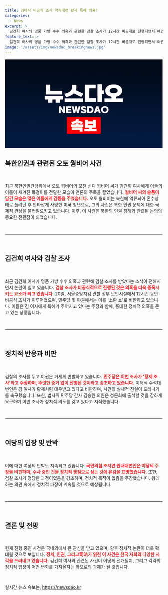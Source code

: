 ```yaml
---
title: 김여사 비공식 조사 약속대련 황제 특혜 의혹!
categories:
  - News
excerpt: >
  김건희 여사의 명품 가방 수수 의혹과 관련한 검찰 조사가 12시간 비공개로 진행되면서 여권과 야권 간의 공방이 격화되고 있다. 야당은 황제 조사라며 비판하고, 김 여사의 공개 청문회 출석을 요구하고 있다. 상황이 어떻게 전개될지 주목된다!
feature_text: >
  김건희 여사의 명품 가방 수수 의혹과 관련한 검찰 조사가 12시간 비공개로 진행되면서 여권과 야권 간의 공방이 격화되고 있다. 야당은 황제 조사라며 비판하고, 김 여사의 공개 청문회 출석을 요구하고 있다. 상황이 어떻게 전개될지 주목된다!
image: '/assets/img/newsdao_breakingnews.jpg'
---
```


<p><img src="/assets/img/newsdao_breakingnews.jpg" alt="flaretime 속보" /></p>

<h2 data-ke-size="size26">북한인권과 관련된 오토 웜비어 사건</h2>

<p data-ke-size="size16">&nbsp;</p>

<p data-ke-size="size16">최근 북한인권간담회에서 오토 웜비어의 모친 신디 웜비어 씨가 김건희 여사에게 아들의 이름이 새겨진 목걸이를 전달한 모습이 언론의 주목을 끌었습니다. <b><span style="color: #ee2323;">웜비어 씨의 슬픔이 담긴 모습은 많은 이들에게 감동을 주었습니다.</span></b> 오토 웜비어는 북한에 억류되어 혼수상태로 풀려난 후 안타깝게 사망한 미국 청년으로, 그의 사건은 북한 인권 문제에 대한 국제적 관심을 불러일으키고 있습니다. 이후, 이 사건은 북한의 인권 침해와 관련된 논의의 중요한 전환점이 되었습니다.</p>

<p data-ke-size="size16">&nbsp;</p>

<hr>

<p data-ke-size="size16">&nbsp;</p>

<h2 data-ke-size="size26">김건희 여사와 검찰 조사</h2>

<p data-ke-size="size16">&nbsp;</p>

<p data-ke-size="size16">최근 김건희 여사가 명품 가방 수수 의혹과 관련해 검찰 조사를 받았다는 소식이 전해지면서 논란이 일고 있습니다. <b><span style="color: #ee2323;">검찰 조사가 비공식적으로 진행된 것은 의혹을 더욱 증폭시키는 요소가 되고 있습니다.</span></b> 20일, 서울중앙지검 관할 정부 보안시설에서 12시간 동안 비공식 조사가 이루어졌으며, 민주당 및 야권에서는 이를 '소환 쇼'로 비판하고 있습니다. 이들은 김 여사에게 특혜가 주어지고 있다는 주장과 함께, 중대한 정치적 의혹을 묻고 있는 상황입니다.</p>

<p data-ke-size="size16">&nbsp;</p>

<hr>

<p data-ke-size="size16">&nbsp;</p>

<h2 data-ke-size="size26">정치적 반응과 비판</h2>

<p data-ke-size="size16">&nbsp;</p>

<p data-ke-size="size16">검찰의 조사를 두고 야권은 거세게 반발하고 있습니다. <b><span style="color: #ee2323;">민주당은 이번 조사가 '황제 조사'라고 주장하며, 뚜렷한 증거 없이 진행된 것이라고 강조하고 있습니다.</span></b> 이해식 수석대변인은 김 여사가 황제처럼 대우받고 있다고 비판하며, 사건의 실체적 진실이 드러나기를 촉구했습니다. 또한, 법사위 민주당 간사 김승원 의원은 청문회에 출석할 것을 강하게 요구하며 이번 조사가 정치적 의도를 갖고 있다고 지적했습니다.</p>

<p data-ke-size="size16">&nbsp;</p>

<hr>

<p data-ke-size="size16">&nbsp;</p>

<h2 data-ke-size="size26">여당의 입장 및 반박</h2>

<p data-ke-size="size16">&nbsp;</p>

<p data-ke-size="size16">이에 대한 여당의 반박도 지속되고 있습니다. <b><span style="color: #ee2323;">국민의힘 조지연 원내대변인은 야당의 주장을 비판하며, 수사 중인 건을 정치적 쟁점으로 삼는 것에 유감을 표명했습니다.</span></b> 또한, 검찰 조사가 정당한 과정이었음을 강조하며, 정치적 목적이 없음을 주장했습니다. 왕래하는 의견 속에서 정치적 파장이 계속될 것으로 예상됩니다.</p>

<p data-ke-size="size16">&nbsp;</p>

<hr>

<p data-ke-size="size16">&nbsp;</p>

<h2 data-ke-size="size26">결론 및 전망</h2>

<p data-ke-size="size16">&nbsp;</p>

<p data-ke-size="size16">현재 진행 중인 사건은 국내외에서 큰 관심을 받고 있으며, 향후 정치적 논란이 더욱 확대될 것으로 보입니다. <b><span style="color: #ee2323;">정치, 인권, 그리고司法가 얽힌 이 사건은 한국 사회의 다양한 시각을 드러내고 있습니다.</span></b> 김건희 여사와 관련된 사건이 어떻게 전개될지, 그리고 각각의 정치적 입장이 어떤 변화를 가져올지는 앞으로의 과제가 될 것입니다.</p>

<p data-ke-size="size16">&nbsp;</p>
실시간 뉴스 속보는, <a href="https://newsdao.kr" rel="dofollow">https://newsdao.kr</a>


